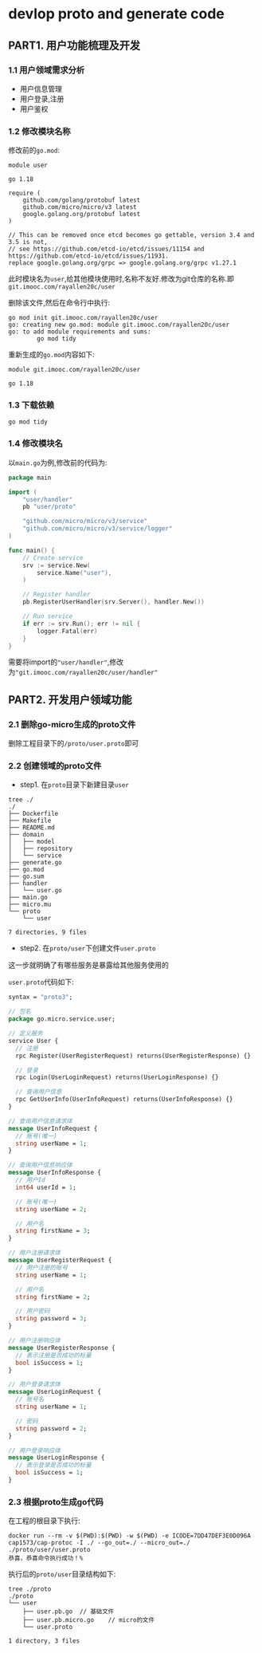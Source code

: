 # devlop proto and generate code

## PART1. 用户功能梳理及开发

### 1.1 用户领域需求分析

- 用户信息管理
- 用户登录,注册
- 用户鉴权

### 1.2 修改模块名称

修改前的`go.mod`:

```
module user

go 1.18

require (
	github.com/golang/protobuf latest
	github.com/micro/micro/v3 latest
	google.golang.org/protobuf latest
)

// This can be removed once etcd becomes go gettable, version 3.4 and 3.5 is not,
// see https://github.com/etcd-io/etcd/issues/11154 and https://github.com/etcd-io/etcd/issues/11931.
replace google.golang.org/grpc => google.golang.org/grpc v1.27.1
```

此时模块名为`user`,给其他模块使用时,名称不友好.修改为git仓库的名称.即`git.imooc.com/rayallen20c/user`

删除该文件,然后在命令行中执行:

```
go mod init git.imooc.com/rayallen20c/user
go: creating new go.mod: module git.imooc.com/rayallen20c/user
go: to add module requirements and sums:
        go mod tidy
```

重新生成的`go.mod`内容如下:

```
module git.imooc.com/rayallen20c/user

go 1.18
```

### 1.3 下载依赖

```
go mod tidy
```

### 1.4 修改模块名

以`main.go`为例,修改前的代码为:

```go
package main

import (
	"user/handler"
	pb "user/proto"

	"github.com/micro/micro/v3/service"
	"github.com/micro/micro/v3/service/logger"
)

func main() {
	// Create service
	srv := service.New(
		service.Name("user"),
	)

	// Register handler
	pb.RegisterUserHandler(srv.Server(), handler.New())

	// Run service
	if err := srv.Run(); err != nil {
		logger.Fatal(err)
	}
}
```

需要将import的`"user/handler"`,修改为`"git.imooc.com/rayallen20c/user/handler"`

## PART2. 开发用户领域功能

### 2.1 删除go-micro生成的proto文件

删除工程目录下的`/proto/user.proto`即可

### 2.2 创建领域的proto文件

- step1. 在`proto`目录下新建目录`user`

```
tree ./
./
├── Dockerfile
├── Makefile
├── README.md
├── domain
│   ├── model
│   ├── repository
│   └── service
├── generate.go
├── go.mod
├── go.sum
├── handler
│   └── user.go
├── main.go
├── micro.mu
└── proto
    └── user

7 directories, 9 files
```

- step2. 在`proto/user`下创建文件`user.proto`

这一步就明确了有哪些服务是暴露给其他服务使用的

`user.proto`代码如下:

```proto
syntax = "proto3";

// 包名
package go.micro.service.user;

// 定义服务
service User {
  // 注册
  rpc Register(UserRegisterRequest) returns(UserRegisterResponse) {}

  // 登录
  rpc Login(UserLoginRequest) returns(UserLoginResponse) {}

  // 查询用户信息
  rpc GetUserInfo(UserInfoRequest) returns(UserInfoResponse) {}
}

// 查询用户信息请求体
message UserInfoRequest {
  // 账号(唯一)
  string userName = 1;
}

// 查询用户信息响应体
message UserInfoResponse {
  // 用户Id
  int64 userId = 1;

  // 账号(唯一)
  string userName = 2;

  // 用户名
  string firstName = 3;
}

// 用户注册请求体
message UserRegisterRequest {
  // 用户注册的账号
  string userName = 1;

  // 用户名
  string firstName = 2;

  // 用户密码
  string password = 3;
}

// 用户注册响应体
message UserRegisterResponse {
  // 表示注册是否成功的标量
  bool isSuccess = 1;
}

// 用户登录请求体
message UserLoginRequest {
  // 账号名
  string userName = 1;

  // 密码
  string password = 2;
}

// 用户登录响应体
message UserLoginResponse {
  // 表示登录是否成功的标量
  bool isSuccess = 1;
}
```

### 2.3 根据proto生成go代码

在工程的根目录下执行:

```
docker run --rm -v $(PWD):$(PWD) -w $(PWD) -e ICODE=7DD47DEF3E0D096A cap1573/cap-protoc -I ./ --go_out=./ --micro_out=./ ./proto/user/user.proto
恭喜，恭喜命令执行成功！%  
```

执行后的`proto/user`目录结构如下:

```
tree ./proto 
./proto
└── user
    ├── user.pb.go	// 基础文件
    ├── user.pb.micro.go	// micro的文件
    └── user.proto

1 directory, 3 files
```